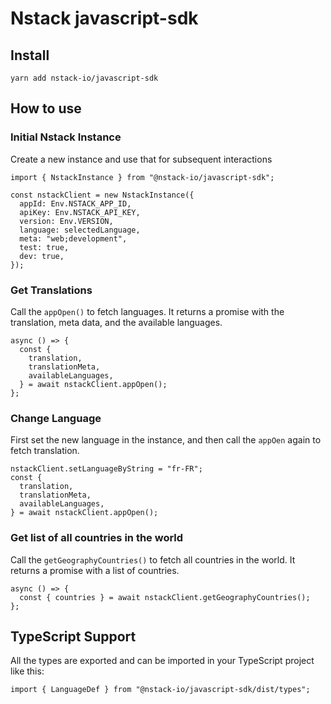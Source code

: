 # Nstack javascript-sdk

## Install

```console
yarn add nstack-io/javascript-sdk
```

## How to use

### Initial Nstack Instance

Create a new instance and use that for subsequent interactions

```tsx
import { NstackInstance } from "@nstack-io/javascript-sdk";

const nstackClient = new NstackInstance({
  appId: Env.NSTACK_APP_ID,
  apiKey: Env.NSTACK_API_KEY,
  version: Env.VERSION,
  language: selectedLanguage,
  meta: "web;development",
  test: true,
  dev: true,
});
```

### Get Translations

Call the `appOpen()` to fetch languages. It returns a promise with the translation, meta data, and the available languages.

```tsx
async () => {
  const {
    translation,
    translationMeta,
    availableLanguages,
  } = await nstackClient.appOpen();
};
```

### Change Language

First set the new language in the instance, and then call the `appOen` again to fetch translation.

```tsx
nstackClient.setLanguageByString = "fr-FR";
const {
  translation,
  translationMeta,
  availableLanguages,
} = await nstackClient.appOpen();
```

### Get list of all countries in the world

Call the `getGeographyCountries()` to fetch all countries in the world. It returns a promise with a list of countries.

```tsx
async () => {
  const { countries } = await nstackClient.getGeographyCountries();
};
```

## TypeScript Support

All the types are exported and can be imported in your TypeScript project like this:

```tsx
import { LanguageDef } from "@nstack-io/javascript-sdk/dist/types";
```
